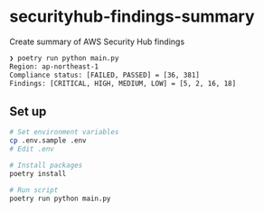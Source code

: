 # securityhub-findings-summary
Create summary of AWS Security Hub findings

```sh
❯ poetry run python main.py
Region: ap-northeast-1
Compliance status: [FAILED, PASSED] = [36, 381]
Findings: [CRITICAL, HIGH, MEDIUM, LOW] = [5, 2, 16, 18]
```


## Set up
```sh
# Set environment variables
cp .env.sample .env
# Edit .env

# Install packages
poetry install

# Run script
poetry run python main.py
```
